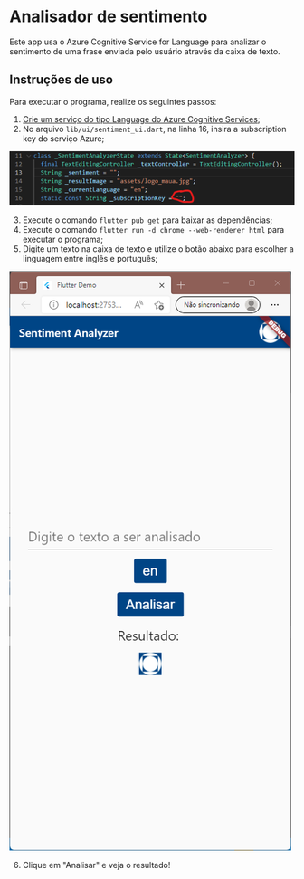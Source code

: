 # Analisador de sentimento

Este app usa o Azure Cognitive Service for Language para analizar o sentimento
de uma frase enviada pelo usuário através da caixa de texto.

## Instruções de uso

Para executar o programa, realize os seguintes passos:

1. [Crie um serviço do tipo Language do Azure Cognitive Services](https://portal.azure.com/#create/Microsoft.CognitiveServicesTextAnalytics);
2. No arquivo `lib/ui/sentiment_ui.dart`, na linha 16, insira a subscription
key do serviço Azure;


![Subscription Key aqui](/doc/sub_key.png)


3. Execute o comando `flutter pub get` para baixar as dependências;
4. Execute o comando `flutter run -d chrome --web-renderer html` para executar
o programa;
5. Digite um texto na caixa de texto e utilize o botão abaixo para escolher a
linguagem entre inglês e português;


![Tela do programa](/doc/screenshot.png)


6. Clique em "Analisar" e veja o resultado!
